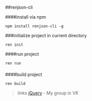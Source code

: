 ##renjson-cli

####install via npm

```batch
npm install renjson-cli -g
```

###initialize project in current directory
```batch
ren init
```

####run project
```batch
ren run
```
####

####build project
```batch
ren build
```
[jQuery]: <https://vk.com/vnjson>
>links
[jQuery] - My group in VK
